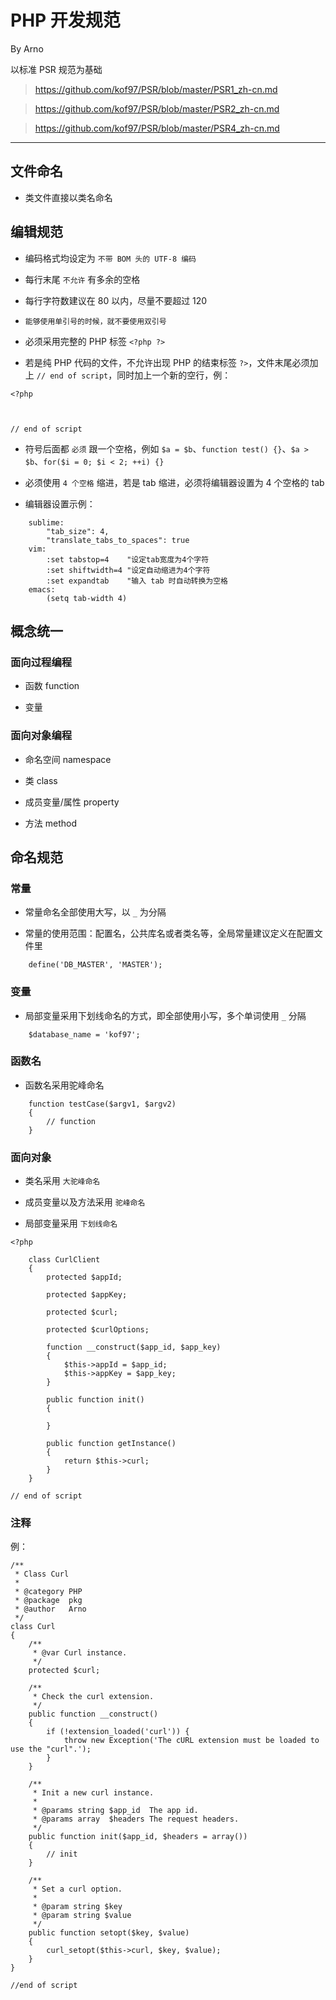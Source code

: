 # PHP 开发规范

By Arno

以标准 PSR 规范为基础

> https://github.com/kof97/PSR/blob/master/PSR1_zh-cn.md

> https://github.com/kof97/PSR/blob/master/PSR2_zh-cn.md

> https://github.com/kof97/PSR/blob/master/PSR4_zh-cn.md

---

## 文件命名

* 类文件直接以类名命名

## 编辑规范

* 编码格式均设定为 `不带 BOM 头的 UTF-8 编码`

* 每行末尾 `不允许` 有多余的空格

* 每行字符数建议在 80 以内，尽量不要超过 120

* `能够使用单引号的时候，就不要使用双引号`

* 必须采用完整的 PHP 标签 `<?php ?>`

* 若是纯 PHP 代码的文件，不允许出现 PHP 的结束标签 `?>`，文件末尾必须加上 `// end of script`，同时加上一个新的空行，例：

```
<?php



// end of script

```

* 符号后面都 `必须` 跟一个空格，例如 `$a = $b`、`function test() {}`、`$a > $b`、`for($i = 0; $i < 2; ++i) {}`

* 必须使用 `4 个空格` 缩进，若是 tab 缩进，必须将编辑器设置为 4 个空格的 tab

* 编辑器设置示例：

```
    sublime:
        "tab_size": 4,
        "translate_tabs_to_spaces": true
    vim:
        :set tabstop=4    "设定tab宽度为4个字符
        :set shiftwidth=4 "设定自动缩进为4个字符
        :set expandtab    "输入 tab 时自动转换为空格
    emacs:
        (setq tab-width 4)
```

## 概念统一

### 面向过程编程

* 函数 function

* 变量

### 面向对象编程

* 命名空间 namespace

* 类 class

* 成员变量/属性 property

* 方法 method


## 命名规范

### 常量

* 常量命名全部使用大写，以 `_` 为分隔

* 常量的使用范围：配置名，公共库名或者类名等，全局常量建议定义在配置文件里

```
    define('DB_MASTER', 'MASTER');
```

### 变量

* 局部变量采用下划线命名的方式，即全部使用小写，多个单词使用 `_` 分隔

```
    $database_name = 'kof97';
```

### 函数名

* 函数名采用驼峰命名

```
    function testCase($argv1, $argv2)
    {
        // function
    }
```

### 面向对象

* 类名采用 `大驼峰命名`

* 成员变量以及方法采用 `驼峰命名`

* 局部变量采用 `下划线命名`

```
<?php

    class CurlClient
    {
        protected $appId;

        protected $appKey;

        protected $curl;

        protected $curlOptions;

        function __construct($app_id, $app_key)
        {
            $this->appId = $app_id;
            $this->appKey = $app_key;
        }

        public function init()
        {

        }

        public function getInstance()
        {
            return $this->curl;
        }
    }

// end of script

```

### 注释

例：

```
/**
 * Class Curl
 *
 * @category PHP
 * @package  pkg
 * @author   Arno
 */
class Curl
{
    /**
     * @var Curl instance.
     */
    protected $curl;

    /**
     * Check the curl extension.
     */
    public function __construct()
    {
        if (!extension_loaded('curl')) {
            throw new Exception('The cURL extension must be loaded to use the "curl".');
        }
    }

    /**
     * Init a new curl instance.
     *
     * @params string $app_id  The app id.
     * @params array  $headers The request headers.
     */
    public function init($app_id, $headers = array())
    {
        // init
    }

    /**
     * Set a curl option.
     *
     * @param string $key
     * @param string $value
     */
    public function setopt($key, $value)
    {
        curl_setopt($this->curl, $key, $value);
    }
}

//end of script

```
